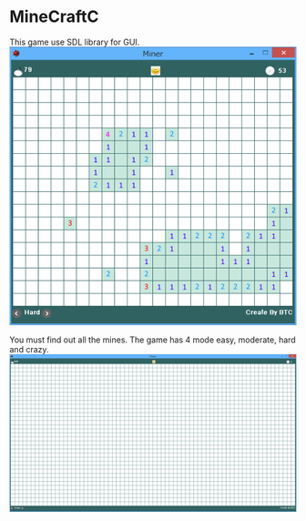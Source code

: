 # MineCraftC
This game use SDL library for GUI.
![Moderate](https://github.com/thanhchungbtc/MinerCraftC/blob/master/readme/miner.png)

You must find out all the mines. The game has 4 mode easy, moderate, hard and crazy.
![Crazy](https://github.com/thanhchungbtc/MinerCraftC/blob/master/readme/crazy.png)
